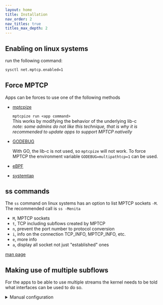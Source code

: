 ```yaml
---
layout: home
title: Installation
nav_order: 2
nav_titles: true
titles_max_depth: 2
---
```

## Enabling on linux systems
run the following command:
```bash
sysctl net.mptcp.enabled=1
```

## Force MPTCP
Apps can be forces to use one of the following methods

- [mptcpize](https://www.mankier.com/8/mptcpize)

    `mptcpize run <app command>`  
    This works by modifying the behavior of the underlying lib-c  
    *note: some admins do not like this technique, that is why it is recommended*
    *to update apps to support MPTCP nativelly*

- [GODEBUG](https://go-review.googlesource.com/c/go/+/507375)

    With GO, the lib-c is not used, so `mptcpize` will not work.
    To force MPTCP the environment variable `GODEBUG=multipathtcp=1` can be used.

- [eBPF](https://git.kernel.org/pub/scm/linux/kernel/git/bpf/bpf-next.git/commit/?id=ddba122428a7)

- [systemtap](https://access.redhat.com/documentation/en-us/red_hat_enterprise_linux/8/html/configuring_and_managing_networking/getting-started-with-multipath-tcp_configuring-and-managing-networking#preparing-rhel-to-enable-mptcp-support_getting-started-with-multipath-tcp)

## ss commands
The `ss` command on linux systems has an option to list MPTCP sockets `-M`. The
recommended call is `ss -Menita`

- `M`, MPTCP sockets
- `t`, TCP including subflows created by MPTCP
- `n`, prevent the port number to protocol conversion
- `i`, info on the connection TCP_INFO, MPTCP_INFO, etc.
- `e`, more info
- `a`, display all socket not just "established" ones

[man page](https://www.commandlinux.com/man-page/man8/ss.8.html)


## Making use of multiple subflows
For the apps to be able to use multiple streams the kernel needs to be told what
interfaces can be used to do so.

<details markdown="block">
<summary>Manual configuration</summary>

With multiple addresses defined on several interfaces, you want to be able to tell
your kernel "If I select such source address, please use that specific interface+gateway,
not the default ones". You achieve this by configuring one routing table per outgoing
interface, each routing table being identified by a number. The route selection
process then happens in two phases. First the kernel does a lookup in the policy
table (that you need to configure with ip rules). The policies, in our case, will
be For such source prefix, go to routing table number x. Then the corresponding
routing table is examined to select the gateway based on the destination address.

You need to configure several routing tables in the following manner: Imagine you
have two interfaces eth0 and eth1 with the following properties:

```bash
eth0

  IP-Address: 10.1.1.2
  Subnet-Mask: 255.255.255.0
  Gateway: 10.1.1.1

eth1

  IP-Address: 10.1.2.2
  Subnet-Mask: 255.255.255.0
  Gateway: 10.1.2.1
```

Thus, you need to configure the routing rules so that packets with source-IP 10.1.1.2
will get routed over eth0 and those with 10.1.2.2 will get routed over eth1.

The necessary commands are:

```bash
# This creates two different routing tables, that we use based on the source-address.
ip rule add from 10.1.1.2 table 1
ip rule add from 10.1.2.2 table 2

# Configure the two different routing tables
ip route add 10.1.1.0/24 dev eth0 scope link table 1
ip route add default via 10.1.1.1 dev eth0 table 1

ip route add 10.1.2.0/24 dev eth1 scope link table 2
ip route add default via 10.1.2.1 dev eth1 table 2

# default route for the selection process of normal internet-traffic
ip route add default scope global nexthop via 10.1.1.1 dev eth0
```
With this, your routing table should look like the following:

```bash
mptcp-kernel:~# ip rule show
0:      from all lookup local
32764:  from 10.1.2.2 lookup 2
32765:  from 10.1.1.2 lookup 1
32766:  from all lookup main
32767:  from all lookup default

mptcp-kernel:~# ip route
10.1.1.0/24 dev eth0  proto kernel  scope link  src 10.1.1.2
10.1.2.0/24 dev eth1  proto kernel  scope link  src 10.1.2.2
default via 10.1.1.1 dev eth0

mptcp-kernel:~# ip route show table 1
10.1.1.0/24 dev eth0  scope link
default via 10.1.1.1 dev eth0

mptcp-kernel:~# ip route show table 2
10.1.2.0/24 dev eth1  scope link
default via 10.1.2.1 dev eth1
```
</details>
